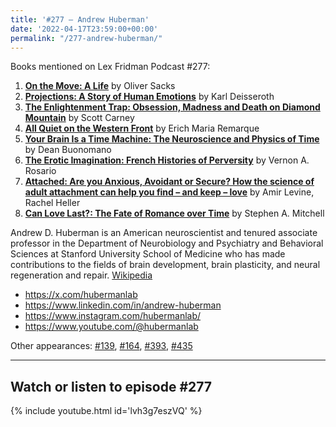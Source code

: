 ```yaml
---
title: '#277 – Andrew Huberman'
date: '2022-04-17T23:59:00+00:00'
permalink: "/277-andrew-huberman/"
---
```


Books mentioned on Lex Fridman Podcast #277:

1. <b><a href="https://amzn.to/45b8J7Z" target="_blank" rel="sponsored noopener noreferrer">On the Move: A Life</a></b> by Oliver Sacks
2. <b><a href="https://amzn.to/45dnmHY" target="_blank" rel="sponsored noopener noreferrer">Projections: A Story of Human Emotions</a></b> by Karl Deisseroth
3. <b><a href="https://amzn.to/3KKeqld" target="_blank" rel="sponsored noopener noreferrer">The Enlightenment Trap: Obsession, Madness and Death on Diamond Mountain</a></b> by Scott Carney
4. <b><a href="https://amzn.to/3KLBLmB" target="_blank" rel="sponsored noopener noreferrer">All Quiet on the Western Front</a></b> by Erich Maria Remarque
5. <b><a href="https://amzn.to/3ODFLGI" target="_blank" rel="sponsored noopener noreferrer">Your Brain Is a Time Machine: The Neuroscience and Physics of Time</a></b> by Dean Buonomano
6. <b><a href="https://amzn.to/3shxRve" target="_blank" rel="sponsored noopener noreferrer">The Erotic Imagination: French Histories of Perversity</a></b> by Vernon A. Rosario
7. <b><a href="https://amzn.to/3qy1nwh" target="_blank" rel="sponsored noopener noreferrer">Attached: Are you Anxious, Avoidant or Secure? How the science of adult attachment can help you find – and keep – love</a></b> by Amir Levine, Rachel Heller
8. <b><a href="https://amzn.to/3E32LKg" target="_blank" rel="sponsored noopener noreferrer">Can Love Last?: The Fate of Romance over Time</a></b> by Stephen A. Mitchell

Andrew D. Huberman is an American neuroscientist and tenured associate professor in the Department of Neurobiology and Psychiatry and Behavioral Sciences at Stanford University School of Medicine who has made contributions to the fields of brain development, brain plasticity, and neural regeneration and repair. <a href="https://en.wikipedia.org/wiki/Andrew_D._Huberman" target="_blank">Wikipedia</a>

- <a href="https://x.com/hubermanlab" target="_blank">https://x.com/hubermanlab</a>
- <a href="https://www.linkedin.com/in/andrew-huberman" target="_blank">https://www.linkedin.com/in/andrew-huberman</a>
- <a href="https://www.instagram.com/hubermanlab/" target="_blank">https://www.instagram.com/hubermanlab/</a>
- <a href="https://www.youtube.com/@hubermanlab" target="_blank">https://www.youtube.com/@hubermanlab</a>

Other appearances: [\#139](/139-andrew-huberman/), [\#164](/164-andrew-huberman/), [\#393](/393-andrew-huberman/), [\#435](/435-andrew-huberman/)

- - - - - -

## Watch or listen to episode #277

{% include youtube.html id='lvh3g7eszVQ' %}